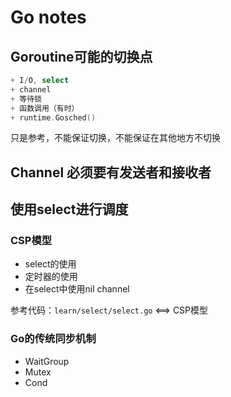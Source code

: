 # Go notes

## Goroutine可能的切换点

```Go
+ I/O, select
+ channel
+ 等待锁
+ 函数调用（有时）
+ runtime.Gosched()
```

只是参考，不能保证切换，不能保证在其他地方不切换

## Channel 必须要有发送者和接收者

## 使用select进行调度

### CSP模型

- select的使用
- 定时器的使用
- 在select中使用nil channel

参考代码：`learn/select/select.go`  <==>  CSP模型

### Go的传统同步机制

- WaitGroup
- Mutex
- Cond

